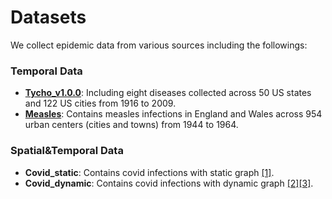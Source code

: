 # Datasets

We collect epidemic data from various sources including the followings:

### Temporal Data 
   * **[Tycho_v1.0.0](https://www.tycho.pitt.edu/data/)**: Including eight diseases collected across 50 US states and 122 US cities from 1916 to 2009.
   * **[Measles](https://github.com/msylau/measles_competing_risks/tree/master)**: Contains measles infections in England and Wales across 954 urban centers (cities and towns) from 1944 to 1964.

### Spatial&Temporal Data
   * **Covid_static**: Contains covid infections with static graph [[1]](https://github.com/littlecherry-art/DASTGN/tree/master).
   * **Covid_dynamic**: Contains covid infections with dynamic graph [[2]](https://github.com/HySonLab/pandemic_tgnn/tree/main)[[3]](https://github.com/deepkashiwa20/MepoGNN/tree/main).
